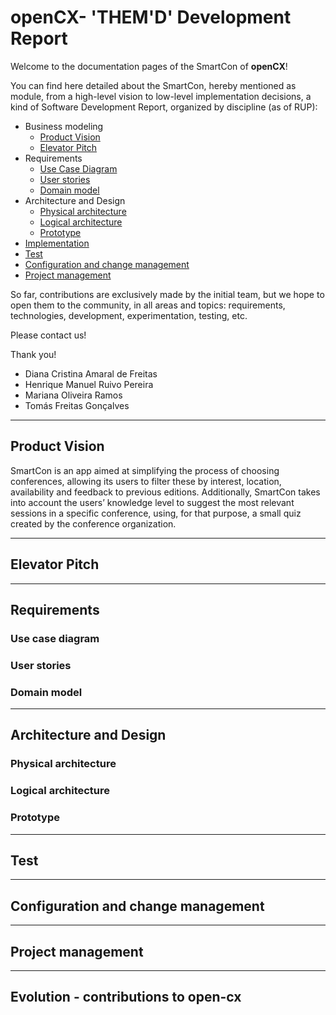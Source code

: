 # openCX- 'THEM'D' Development Report

Welcome to the documentation pages of the SmartCon of **openCX**!

You can find here detailed about the SmartCon, hereby mentioned as module, from a high-level vision to low-level implementation decisions, a kind of Software Development Report, organized by discipline (as of RUP): 

* Business modeling 
  * [Product Vision](#Product-Vision)
  * [Elevator Pitch](#Elevator-Pitch)
* Requirements
  * [Use Case Diagram](#Use-case-diagram)
  * [User stories](#User-stories)
  * [Domain model](#Domain-model)
* Architecture and Design
  * [Physical architecture](#Physical-architecture)
  * [Logical architecture](#Logical-architecture)
  * [Prototype](#Prototype)
* [Implementation](#Implementation)
* [Test](#Test)
* [Configuration and change management](#Configuration-and-change-management)
* [Project management](#Project-management)

So far, contributions are exclusively made by the initial team, but we hope to open them to the community, in all areas and topics: requirements, technologies, development, experimentation, testing, etc.

Please contact us! 

Thank you!

* Diana Cristina Amaral de Freitas
* Henrique Manuel Ruivo Pereira
* Mariana Oliveira Ramos
* Tomás Freitas Gonçalves

---

## Product Vision

SmartCon is an app aimed at simplifying the process of choosing conferences, allowing its users to filter these by interest, location, availability and feedback to previous editions. Additionally, SmartCon takes into account the users’ knowledge level to suggest the most relevant sessions in a specific conference, using, for that purpose, a small quiz created by the conference organization.

---
## Elevator Pitch


---
## Requirements


### Use case diagram

### User stories


### Domain model



---

## Architecture and Design
 

### Physical architecture


### Logical architecture



### Prototype

---

## Test


---

## Configuration and change management


---

## Project management



---

## Evolution - contributions to open-cx

